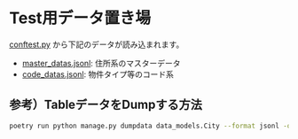 # Test用データ置き場

[conftest.py](..%2Fconftest.py) から下記のデータが読み込まれます。

- [master_datas.jsonl](master_datas.jsonl): 住所系のマスターデータ
- [code_datas.jsonl](code_datas.jsonl): 物件タイプ等のコード系


## 参考）TableデータをDumpする方法

```sh
poetry run python manage.py dumpdata data_models.City --format jsonl -o tests/fixtures/city.jsonl
```
